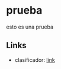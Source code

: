 # prueba
esto es una prueba
## Links

* clasificador: [link](http://amin-ahmadi.com/cascade-trainer-gui/)

